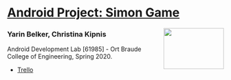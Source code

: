 # [Android Project: Simon Game](https://github.com/yarinbehere/SimonGame)
<img align="right" width="140" height="95" src="https://www.el-mor.co.il/wp-content/uploads/ort_brauda.png">

### Yarin Belker, Christina Kipnis

Android Development Lab [61985] - Ort Braude College of Engineering, Spring 2020.

* [Trello](https://trello.com/b/GlPBdYOq/android-simon-game)
